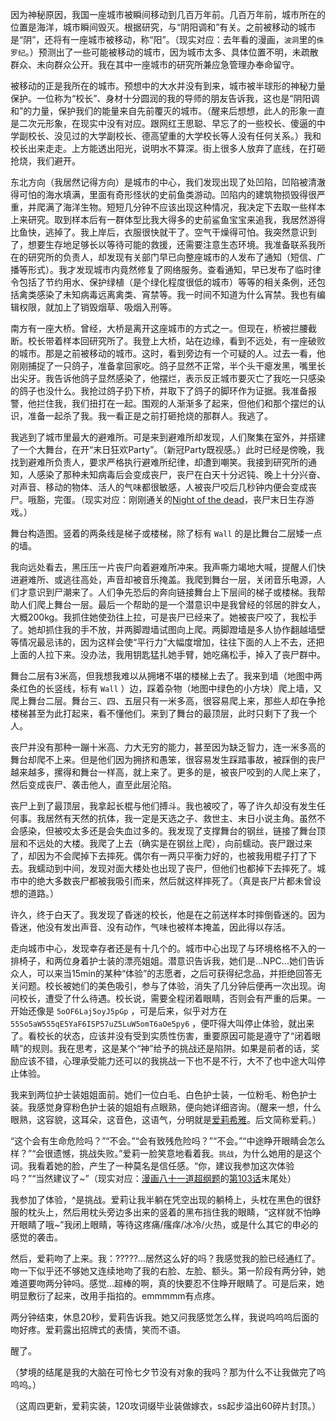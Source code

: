 因为神秘原因，我国一座城市被瞬间移动到几百万年前。几百万年前，城市所在的位置是海洋，城市瞬间毁灭。根据研究，与“阴阳调和”有关。之前被移动的城市是“阴”，还将有一座城市被移动，称“阳”。（现实对应：去年看的漫画，`波洞`里的`侏罗纪`。）预测出了一些可能被移动的城市，因为城市太多、具体位置不明，未疏散群众、未向群众公开。我在其中一座城市的研究所兼应急管理办奉命留守。

被移动的正是我所在的城市。预想中的大水并没有到来，城市被半球形的神秘力量保护。一位称为“校长”、身材十分圆润的我的导师的朋友告诉我，这也是“阴阳调和”的力量，保护我们的能量来自先前覆灭的城市。（醒来后想想，此人的形象一直是二次元形象，在现实中没有对应。跟网红王思聪、早忘了的一些校长、傻逼的中学副校长、没见过的大学副校长、德高望重的大学校长等人没有任何关系。）我和校长出来走走。上方能透出阳光，说明水不算深。街上很多人放弃了底线，在打砸抢烧，我们避开。

东北方向（我居然记得方向）是城市的中心，我们发现出现了处凹陷，凹陷被清澈得可怕的海水填满，里面有奇形怪状的史前鱼类游动。凹陷内的建筑物损毁得很严重，并爬满了海洋生物。短短几分钟不应该出现这种情况，我决定下去取一些样本上来研究。取到样本后有一群体型比我大得多的史前鲨鱼宝宝来追我，我居然游得比鱼快，逃掉了。我上岸后，衣服很快就干了。空气干燥得可怕。我突然意识到了，想要生存地足够长以等待可能的救援，还需要注意生态环境。我准备联系我所在的研究所的负责人，却发现有关部门早已向整座城市的人发布了通知（短信、广播等形式）。我才发现城市内竟然修复了网络服务。查看通知，早已发布了临时律令包括了节约用水、保护绿植（是个绿化程度很低的城市）等等的相关条例，还包括禽类感染了未知病毒远离禽类、宵禁等。我一时间不知道为什么宵禁。我也有编辑权限，就加上了销毁烟草、吸烟入刑等。

南方有一座大桥。曾经，大桥是离开这座城市的方式之一。但现在，桥被拦腰截断。校长带着样本回研究所了。我登上大桥，站在边缘，看到不远处，有一座破败的城市。那是之前被移动的城市。这时，看到旁边有一个可疑的人。过去一看，他刚刚捕捉了一只鸽子，准备拿回家吃。鸽子显然不正常，半个头干瘪发黑，嘴里长出尖牙。我告诉他鸽子显然感染了，他摆烂，表示反正城市要灭亡了我吃一只感染的鸽子也没什么。我抢过鸽子扔下桥，并取下了鸽子的脚环作为证据。我准备报警，他拦住我，我们扭打在一起。围观的人渐渐多了起来，但他们和那个摆烂的认识，准备一起杀了我。我一看正是之前打砸抢烧的那群人。我逃了。

我逃到了城市里最大的避难所。可是来到避难所却发现，人们聚集在室外，并搭建了一个大舞台，在开“末日狂欢Party”。（新冠Party既视感。）此时已经是傍晚，我找到避难所负责人，要求严格执行避难所纪律，却遭到嘲笑。我接到研究所的通知，人感染了那种未知病毒后会变成丧尸，丧尸在白天十分迟钝、晚上十分兴奋、对声音、移动的物体、活人的气味都很敏感，人被丧尸咬后几秒钟内便会变成丧尸。哦豁，完蛋。（现实对应：刚刚通关的[Night of the dead](https://store.steampowered.com/app/1377380/Night_of_the_Dead/)，丧尸末日生存游戏。）

舞台构造图。竖着的两条线是梯子或楼梯，除了标有 `Wall` 的是比舞台二层矮一点的墙。

我向远处看去，黑压压一片丧尸向着避难所冲来。我声嘶力竭地大喊，提醒人们快进避难所、或逃往高处，声音却被音乐掩盖。我爬到舞台一层，关闭音乐电源，人们才意识到尸潮来了。人们争先恐后的奔向链接舞台上下层间的梯子或楼梯。我帮助人们爬上舞台一层。最后一个帮助的是一个潜意识中是我曾经的邻居的胖女人，大概200kg。我抓住她使劲往上拉，可是丧尸已经来了。她被丧尸咬了，我松手了。她却抓住我的手不放，并两脚蹬墙试图向上爬。两脚蹬墙是多人协作翻越墙壁等情况最忌讳的，因为这样会使“平行力”大幅度增加，往往下面的人上不去，还把上面的人拉下来。没办法，我用钥匙猛扎她手臂，她吃痛松手，掉入了丧尸群中。

舞台二层有3米高，但我想我难以从拥堵不堪的楼梯上去了。我来到墙（地图中两条红色的长竖线，标有 `Wall` ）边，踩着杂物（地图中绿色的小方块）爬上墙，又爬上舞台二层。舞台三、四、五层只有一米多高，很容易爬上来，那些人却在争抢楼梯甚至为此打起来，看不懂他们。来到了舞台的最顶层，此时只剩下了我一个人。

丧尸并没有那种一蹦十米高、力大无穷的能力，甚至因为缺乏智力，连一米多高的舞台却爬不上来。但是他们因为拥挤和愚笨，很容易发生踩踏事故，被踩倒的丧尸越来越多，摞得和舞台一样高，就上来了。更多的是，被丧尸咬到的人爬上来了，然后变成丧尸、袭击他人，直至此层沦陷。

丧尸上到了最顶层，我拿起长棍与他们搏斗。我也被咬了，等了许久却没有发生任何事。我居然有天然的抗体，我一定是天选之子、救世主、末日小说主角。虽然不会感染，但被咬太多还是会失血过多的。我发现了支撑舞台的钢丝，链接了舞台顶层和不远处的大楼。我爬了上去（确实是在钢丝上爬），向前蠕动。丧尸跟过来了，却因为不会爬掉下去摔死。偶尔有一两只平衡力好的，也被我用棍子打了下去。我蠕动到中间，发现对面大楼处也出现了丧尸，但他们也都掉下去摔死了。城市中的绝大多数丧尸都被我吸引而来，然后就这样摔死了。（真是丧尸片都未曾设想的道路。）

许久，终于白天了。我发现了昏迷的校长，他是在之前送样本时摔倒昏迷的。因为昏迷，他没有发出声音、没有动作，气味也被样本掩盖，因此得以存活。

走向城市中心，发现幸存者还是有十几个的。城市中心出现了与环境格格不入的一排椅子，和两位身着护士装的漂亮姐姐。潜意识告诉我，她们是...NPC...她们告诉众人，可以来当15min的某种“体验”的志愿者，之后可获得纪念品，并拒绝回答无关问题。校长被她们的美色吸引，参与了体验，消失了几分钟后便再一次出现。询问校长，遭受了什么待遇。校长说，需要全程闭着眼睛，否则会有严重的后果。一开始还像是 `5oOF6Laj5oyJ5pGp` ，可是后来，似乎对方在 `55So5aW555qE5YaF6ISP57uZ5LuW5omT6aOe5py6` ，便吓得大叫停止体验，就出来了。看校长的状态，应该并没有受到实质性伤害，重要原因可能是遵守了“闭着眼睛”的规则。我在思考，这是某个“神”给予的挑战还是陷阱。如果是前者的话，奖励应该不错，心理承受能力还可以的我挑战一下也不是不行，大不了也中途大叫停止体验。

我来到两位护士装姐姐面前。她们一位白毛、白色护士装，一位粉毛、粉色护士装。我感觉身穿粉色护士装的姐姐有点眼熟，便向她详细咨询。（醒来一想，什么眼熟，这容貌，这耳朵，这音色，这语气，分明就是[爱莉希雅](https://zh.moegirl.org.cn/index.php?title=%E7%88%B1%E8%8E%89%E5%B8%8C%E9%9B%85)。后文简称爱莉。）

“这个会有生命危险吗？”“不会。”“会有致残危险吗？”“不会。”“中途睁开眼睛会怎么样？”“会很遗憾，挑战失败。”爱莉一脸笑意地看着我。`挑战`，为什么她用的是这个词。我看着她的脸，产生了一种莫名是信任感。“你，建议我参加这次体验吗？”“当然建议了~”（现实对应：[漫画八十一道超纲题](https://www.kuaikanmanhua.com/web/topic/4419/)的[第103话](https://www.kuaikanmanhua.com/web/comic/388148/)末尾处）

我参加了体验，^是挑战。爱莉让我半躺在凭空出现的躺椅上，头枕在黑色的很舒服的枕头上，然后用枕头旁边多出来的竖着的黑布挡住我的眼睛，“这样就不怕睁开眼睛了哦~”我闭上眼睛，等待这疼痛/瘙痒/冰冷/火热，或是什么其它的申必的感觉的袭击。

然后，爱莉吻了上来。我：?????...居然这么好的吗？我感觉我的脸已经通红了。吻一下似乎还不够她又连续地吻了我的右脸、左脸、额头。第一阶段有两分钟，她难道要吻两分钟吗。感觉...超棒的啊，真的快要忍不住睁开眼睛了。可是后来，她明显敷衍了起来，改用手指掐的。emmmmm有点疼。

两分钟结束，休息20秒，爱莉告诉我。她又问我感觉怎么样，我说呜呜呜后面的吻好疼。爱莉露出招牌式的表情，笑而不语。

醒了。

（梦境的结尾是我的大脑在可怜七夕节没有对象的我吗？那为什么不让我做完了呜呜呜。）

（这周四更新，爱莉实装，120攻词缀毕业装做嫁衣，ss起步溢出60碎片封顶。）
